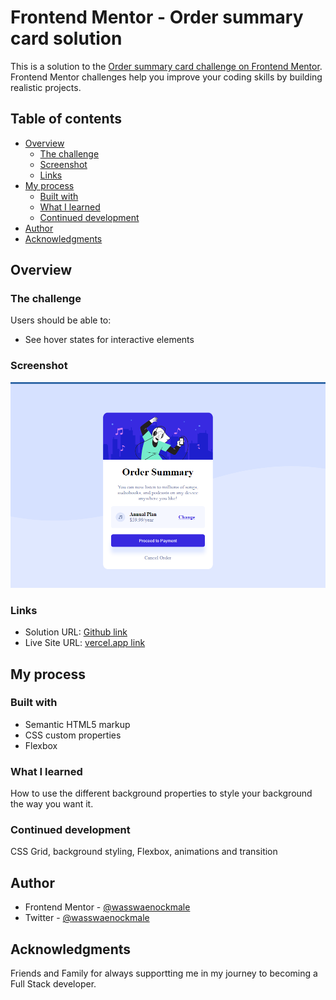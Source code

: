 # Frontend Mentor - Order summary card solution

This is a solution to the [Order summary card challenge on Frontend Mentor](https://www.frontendmentor.io/challenges/order-summary-component-QlPmajDUj). Frontend Mentor challenges help you improve your coding skills by building realistic projects. 

## Table of contents

- [Overview](#overview)
  - [The challenge](#the-challenge)
  - [Screenshot](#screenshot)
  - [Links](#links)
- [My process](#my-process)
  - [Built with](#built-with)
  - [What I learned](#what-i-learned)
  - [Continued development](#continued-development)
- [Author](#author)
- [Acknowledgments](#acknowledgments)


## Overview

### The challenge

Users should be able to:

- See hover states for interactive elements

### Screenshot

![](./images/order.PNG)

### Links

- Solution URL: [Github link](https://github.com/wasswaenockmale/frontendmentor_challenges/tree/master/order-summary-component-main)
- Live Site URL: [vercel.app link](https://order-summary-component-main-six-theta.vercel.app/)

## My process

### Built with

- Semantic HTML5 markup
- CSS custom properties
- Flexbox

### What I learned

How to use the different background properties to style your background the way you want it.


### Continued development

CSS Grid, background styling, Flexbox, animations and transition


## Author

- Frontend Mentor - [@wasswaenockmale](https://www.frontendmentor.io/profile/wasswaenockmale)
- Twitter - [@wasswaenockmale](https://www.twitter.com/wasswaenockmale)

## Acknowledgments

Friends and Family for always supportting me in my journey to becoming a Full Stack developer.
